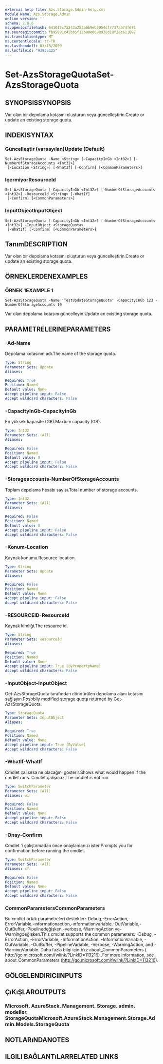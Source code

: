 ```yaml
---
external help file: Azs.Storage.Admin-help.xml
Module Name: Azs.Storage.Admin
online version: ''
schema: 2.0.0
ms.openlocfilehash: 641017c75243a253a6b9eb0054df7737a674f671
ms.sourcegitcommit: fb95591c45bb5f12b98e0690938d18f2ec611897
ms.translationtype: MT
ms.contentlocale: tr-TR
ms.lasthandoff: 03/15/2020
ms.locfileid: "93935125"
---
```

# <span data-ttu-id="f7aa3-101">Set-AzsStorageQuota</span><span class="sxs-lookup"><span data-stu-id="f7aa3-101">Set-AzsStorageQuota</span></span>

## <span data-ttu-id="f7aa3-102">SYNOPSIS</span><span class="sxs-lookup"><span data-stu-id="f7aa3-102">SYNOPSIS</span></span>
<span data-ttu-id="f7aa3-103">Var olan bir depolama kotasını oluşturun veya güncelleştirin.</span><span class="sxs-lookup"><span data-stu-id="f7aa3-103">Create or update an existing storage quota.</span></span>

## <span data-ttu-id="f7aa3-104">INDEKI</span><span class="sxs-lookup"><span data-stu-id="f7aa3-104">SYNTAX</span></span>

### <span data-ttu-id="f7aa3-105">Güncelleştir (varsayılan)</span><span class="sxs-lookup"><span data-stu-id="f7aa3-105">Update (Default)</span></span>
```
Set-AzsStorageQuota -Name <String> [-CapacityInGb <Int32>] [-NumberOfStorageAccounts <Int32>]
 [-Location <String>] [-WhatIf] [-Confirm] [<CommonParameters>]
```

### <span data-ttu-id="f7aa3-106">Içermiyor</span><span class="sxs-lookup"><span data-stu-id="f7aa3-106">ResourceId</span></span>
```
Set-AzsStorageQuota [-CapacityInGb <Int32>] [-NumberOfStorageAccounts <Int32>] -ResourceId <String> [-WhatIf]
 [-Confirm] [<CommonParameters>]
```

### <span data-ttu-id="f7aa3-107">InputObject</span><span class="sxs-lookup"><span data-stu-id="f7aa3-107">InputObject</span></span>
```
Set-AzsStorageQuota [-CapacityInGb <Int32>] [-NumberOfStorageAccounts <Int32>] -InputObject <StorageQuota>
 [-WhatIf] [-Confirm] [<CommonParameters>]
```

## <span data-ttu-id="f7aa3-108">Tanım</span><span class="sxs-lookup"><span data-stu-id="f7aa3-108">DESCRIPTION</span></span>
<span data-ttu-id="f7aa3-109">Var olan bir depolama kotasını oluşturun veya güncelleştirin.</span><span class="sxs-lookup"><span data-stu-id="f7aa3-109">Create or update an existing storage quota.</span></span>

## <span data-ttu-id="f7aa3-110">ÖRNEKLERDEN</span><span class="sxs-lookup"><span data-stu-id="f7aa3-110">EXAMPLES</span></span>

### <span data-ttu-id="f7aa3-111">ÖRNEK 1</span><span class="sxs-lookup"><span data-stu-id="f7aa3-111">EXAMPLE 1</span></span>
```
Set-AzsStorageQuota -Name 'TestUpdateStorageQuota' -CapacityInGb 123 -NumberOfStorageAccounts 10
```

<span data-ttu-id="f7aa3-112">Var olan depolama kotasını güncelleyin.</span><span class="sxs-lookup"><span data-stu-id="f7aa3-112">Update an existing storage quota.</span></span>

## <span data-ttu-id="f7aa3-113">PARAMETRELERINE</span><span class="sxs-lookup"><span data-stu-id="f7aa3-113">PARAMETERS</span></span>

### <span data-ttu-id="f7aa3-114">-Ad</span><span class="sxs-lookup"><span data-stu-id="f7aa3-114">-Name</span></span>
<span data-ttu-id="f7aa3-115">Depolama kotasının adı.</span><span class="sxs-lookup"><span data-stu-id="f7aa3-115">The name of the storage quota.</span></span>

```yaml
Type: String
Parameter Sets: Update
Aliases:

Required: True
Position: Named
Default value: None
Accept pipeline input: False
Accept wildcard characters: False
```

### <span data-ttu-id="f7aa3-116">-CapacityInGb</span><span class="sxs-lookup"><span data-stu-id="f7aa3-116">-CapacityInGb</span></span>
<span data-ttu-id="f7aa3-117">En yüksek kapasite (GB).</span><span class="sxs-lookup"><span data-stu-id="f7aa3-117">Maxium capacity (GB).</span></span>

```yaml
Type: Int32
Parameter Sets: (All)
Aliases:

Required: False
Position: Named
Default value: 0
Accept pipeline input: False
Accept wildcard characters: False
```

### <span data-ttu-id="f7aa3-118">-Storageaccounts</span><span class="sxs-lookup"><span data-stu-id="f7aa3-118">-NumberOfStorageAccounts</span></span>
<span data-ttu-id="f7aa3-119">Toplam depolama hesabı sayısı.</span><span class="sxs-lookup"><span data-stu-id="f7aa3-119">Total number of storage accounts.</span></span>

```yaml
Type: Int32
Parameter Sets: (All)
Aliases:

Required: False
Position: Named
Default value: 0
Accept pipeline input: False
Accept wildcard characters: False
```

### <span data-ttu-id="f7aa3-120">-Konum</span><span class="sxs-lookup"><span data-stu-id="f7aa3-120">-Location</span></span>
<span data-ttu-id="f7aa3-121">Kaynak konumu.</span><span class="sxs-lookup"><span data-stu-id="f7aa3-121">Resource location.</span></span>

```yaml
Type: String
Parameter Sets: Update
Aliases:

Required: False
Position: Named
Default value: None
Accept pipeline input: False
Accept wildcard characters: False
```

### <span data-ttu-id="f7aa3-122">-RESOURCEID</span><span class="sxs-lookup"><span data-stu-id="f7aa3-122">-ResourceId</span></span>
<span data-ttu-id="f7aa3-123">Kaynak kimliği.</span><span class="sxs-lookup"><span data-stu-id="f7aa3-123">The resource id.</span></span>

```yaml
Type: String
Parameter Sets: ResourceId
Aliases:

Required: True
Position: Named
Default value: None
Accept pipeline input: True (ByPropertyName)
Accept wildcard characters: False
```

### <span data-ttu-id="f7aa3-124">-InputObject</span><span class="sxs-lookup"><span data-stu-id="f7aa3-124">-InputObject</span></span>
<span data-ttu-id="f7aa3-125">Get-AzsStorageQuota tarafından döndürülen depolama alanı kotasını sağlayın.</span><span class="sxs-lookup"><span data-stu-id="f7aa3-125">Posbbily modified storage quota returned by Get-AzsStorageQuota.</span></span>

```yaml
Type: StorageQuota
Parameter Sets: InputObject
Aliases:

Required: True
Position: Named
Default value: None
Accept pipeline input: True (ByValue)
Accept wildcard characters: False
```

### <span data-ttu-id="f7aa3-126">-WhatIf</span><span class="sxs-lookup"><span data-stu-id="f7aa3-126">-WhatIf</span></span>
<span data-ttu-id="f7aa3-127">Cmdlet çalışırsa ne olacağını gösterir.</span><span class="sxs-lookup"><span data-stu-id="f7aa3-127">Shows what would happen if the cmdlet runs.</span></span>
<span data-ttu-id="f7aa3-128">Cmdlet çalışmaz.</span><span class="sxs-lookup"><span data-stu-id="f7aa3-128">The cmdlet is not run.</span></span>

```yaml
Type: SwitchParameter
Parameter Sets: (All)
Aliases: wi

Required: False
Position: Named
Default value: None
Accept pipeline input: False
Accept wildcard characters: False
```

### <span data-ttu-id="f7aa3-129">-Onay</span><span class="sxs-lookup"><span data-stu-id="f7aa3-129">-Confirm</span></span>
<span data-ttu-id="f7aa3-130">Cmdlet 'i çalıştırmadan önce onaylamanızı ister.</span><span class="sxs-lookup"><span data-stu-id="f7aa3-130">Prompts you for confirmation before running the cmdlet.</span></span>

```yaml
Type: SwitchParameter
Parameter Sets: (All)
Aliases: cf

Required: False
Position: Named
Default value: None
Accept pipeline input: False
Accept wildcard characters: False
```

### <span data-ttu-id="f7aa3-131">CommonParameters</span><span class="sxs-lookup"><span data-stu-id="f7aa3-131">CommonParameters</span></span>
<span data-ttu-id="f7aa3-132">Bu cmdlet ortak parametreleri destekler:-Debug,-ErrorAction,-ErrorVariable,-ınformationaction,-ınformationvariable,-OutVariable,-OutBuffer,-Pipelinedeğişken,-verbose,-WarningAction ve-Warningdeğişken.</span><span class="sxs-lookup"><span data-stu-id="f7aa3-132">This cmdlet supports the common parameters: -Debug, -ErrorAction, -ErrorVariable, -InformationAction, -InformationVariable, -OutVariable, -OutBuffer, -PipelineVariable, -Verbose, -WarningAction, and -WarningVariable.</span></span> <span data-ttu-id="f7aa3-133">Daha fazla bilgi için bkz about_CommonParameters ( http://go.microsoft.com/fwlink/?LinkID=113216) .</span><span class="sxs-lookup"><span data-stu-id="f7aa3-133">For more information, see about_CommonParameters (http://go.microsoft.com/fwlink/?LinkID=113216).</span></span>

## <span data-ttu-id="f7aa3-134">GÖLGELENDIRICI</span><span class="sxs-lookup"><span data-stu-id="f7aa3-134">INPUTS</span></span>

## <span data-ttu-id="f7aa3-135">ÇıKıŞLAR</span><span class="sxs-lookup"><span data-stu-id="f7aa3-135">OUTPUTS</span></span>

### <span data-ttu-id="f7aa3-136">Microsoft. AzureStack. Management. Storage. admin. modeller. StorageQuota</span><span class="sxs-lookup"><span data-stu-id="f7aa3-136">Microsoft.AzureStack.Management.Storage.Admin.Models.StorageQuota</span></span>

## <span data-ttu-id="f7aa3-137">NOTLARıNDA</span><span class="sxs-lookup"><span data-stu-id="f7aa3-137">NOTES</span></span>

## <span data-ttu-id="f7aa3-138">ILGILI BAĞLANTıLAR</span><span class="sxs-lookup"><span data-stu-id="f7aa3-138">RELATED LINKS</span></span>
